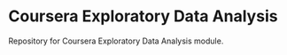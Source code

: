 Coursera Exploratory Data Analysis
======================

Repository for Coursera Exploratory Data Analysis module.

